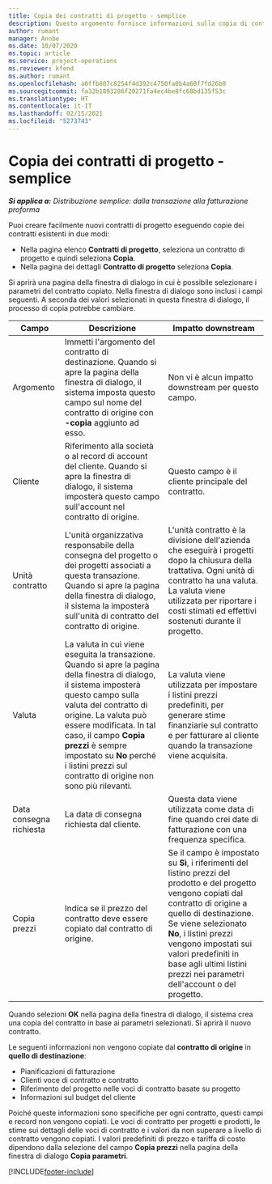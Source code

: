 ```yaml
---
title: Copia dei contratti di progetto - semplice
description: Questo argomento fornisce informazioni sulla copia di contratti di progetto in Project Operations.
author: rumant
manager: Annbe
ms.date: 10/07/2020
ms.topic: article
ms.service: project-operations
ms.reviewer: kfend
ms.author: rumant
ms.openlocfilehash: a0ffb807c8254f4d392c4750fa0b4a60f7fd26b0
ms.sourcegitcommit: fa32b1893286f20271fa4ec4be8fc68bd135f53c
ms.translationtype: HT
ms.contentlocale: it-IT
ms.lasthandoff: 02/15/2021
ms.locfileid: "5273743"
---
```

# <a name="copy-project-contracts---lite"></a>Copia dei contratti di progetto - semplice

_**Si applica a:** Distribuzione semplice: dalla transazione alla fatturazione proforma_

Puoi creare facilmente nuovi contratti di progetto eseguendo copie dei contratti esistenti in due modi: 

  - Nella pagina elenco **Contratti di progetto**, seleziona un contratto di progetto e quindi seleziona **Copia**.
  - Nella pagina dei dettagli **Contratto di progetto** seleziona **Copia**.

Si aprirà una pagina della finestra di dialogo in cui è possibile selezionare i parametri del contratto copiato. Nella finestra di dialogo sono inclusi i campi seguenti. A seconda dei valori selezionati in questa finestra di dialogo, il processo di copia potrebbe cambiare.

| **Campo** | **Descrizione** | **Impatto downstream** |
| --- | --- | --- |
| Argomento | Immetti l'argomento del contratto di destinazione. Quando si apre la pagina della finestra di dialogo, il sistema imposta questo campo sul nome del contratto di origine con **-copia** aggiunto ad esso. | Non vi è alcun impatto downstream per questo campo. |
| Cliente | Riferimento alla società o al record di account del cliente. Quando si apre la finestra di dialogo, il sistema imposterà questo campo sull'account nel contratto di origine. | Questo campo è il cliente principale del contratto. |
| Unità contratto | L'unità organizzativa responsabile della consegna del progetto o dei progetti associati a questa transazione. Quando si apre la pagina della finestra di dialogo, il sistema la imposterà sull'unità di contratto del contratto di origine. | L'unità contratto è la divisione dell'azienda che eseguirà i progetti dopo la chiusura della trattativa. Ogni unità di contratto ha una valuta. La valuta viene utilizzata per riportare i costi stimati ed effettivi sostenuti durante il progetto. |
| Valuta | La valuta in cui viene eseguita la transazione. Quando si apre la pagina della finestra di dialogo, il sistema imposterà questo campo sulla valuta del contratto di origine. La valuta può essere modificata. In tal caso, il campo **Copia prezzi** è sempre impostato su **No** perché i listini prezzi sul contratto di origine non sono più rilevanti. | La valuta viene utilizzata per impostare i listini prezzi predefiniti, per generare stime finanziarie sul contratto e per fatturare al cliente quando la transazione viene acquisita. |
| Data consegna richiesta | La data di consegna richiesta dal cliente. | Questa data viene utilizzata come data di fine quando crei date di fatturazione con una frequenza specifica. |
| Copia prezzi | Indica se il prezzo del contratto deve essere copiato dal contratto di origine. | Se il campo è impostato su **Sì**, i riferimenti del listino prezzi del prodotto e del progetto vengono copiati dal contratto di origine a quello di destinazione. Se viene selezionato **No**, i listini prezzi vengono impostati sui valori predefiniti in base agli ultimi listini prezzi nei parametri dell'account o del progetto. |

Quando selezioni **OK** nella pagina della finestra di dialogo, il sistema crea una copia del contratto in base ai parametri selezionati. Si aprirà il nuovo contratto.

Le seguenti informazioni non vengono copiate dal **contratto di origine** in **quello di destinazione**:

  - Pianificazioni di fatturazione
  - Clienti voce di contratto e contratto
  - Riferimento del progetto nelle voci di contratto basate su progetto
  - Informazioni sul budget del cliente

Poiché queste informazioni sono specifiche per ogni contratto, questi campi e record non vengono copiati. Le voci di contratto per progetti e prodotti, le stime sui dettagli delle voci di contratto e i valori da non superare a livello di contratto vengono copiati. I valori predefiniti di prezzo e tariffa di costo dipendono dalla selezione del campo **Copia prezzi** nella pagina della finestra di dialogo **Copia parametri**.


[!INCLUDE[footer-include](../../includes/footer-banner.md)]